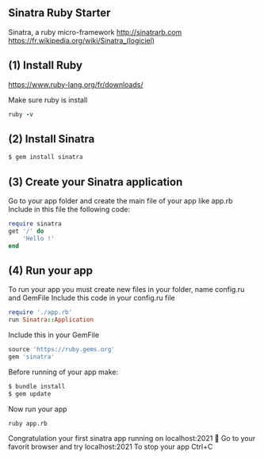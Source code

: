 ## Sinatra Ruby Starter

Sinatra, a ruby micro-framework
http://sinatrarb.com
https://fr.wikipedia.org/wiki/Sinatra_(logiciel)

## (1) Install Ruby
https://www.ruby-lang.org/fr/downloads/

Make sure ruby is install
```ruby
ruby -v
```

## (2) Install Sinatra
```bash
$ gem install sinatra
```

## (3) Create your Sinatra application
Go to your app folder and create the main file of your app like app.rb
Include in this file the following code:
```ruby
require sinatra
get '/' do
	'Hello !'
end
```

## (4) Run your app
To run your app you must create new files in your folder, name config.ru and GemFile
Include this code in your config.ru file
```ruby
require './app.rb'
run Sinatra::Application
```
Include this in your GemFile
```ruby
source 'https://ruby.gems.org'
gem 'sinatra'
```

Before running of your app make: 
```bash
$ bundle install
$ gem update
```

Now run your app
```bash
ruby app.rb
```

Congratulation your first sinatra app running on localhost:2021 🎉
Go to your favorit browser and try localhost:2021
To stop your app Ctrl+C